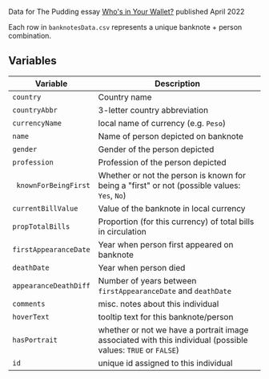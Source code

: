 Data for The Pudding essay [Who's in Your Wallet?](https://pudding.cool/2022/04/banknotes/) published April 2022

Each row in `banknotesData.csv` represents a unique banknote + person combination. 

## Variables

| Variable | Description |
| --- | --- |
| `country` | Country name |
| `countryAbbr` | 3-letter country abbreviation |
| `currencyName` | local name of currency (e.g. `Peso`) |
| `name` | Name of person depicted on banknote |
| `gender` | Gender of the person depicted |
| `profession` | Profession of the person depicted |
| `	knownForBeingFirst` | Whether or not the person is known for being a "first" or not (possible values: `Yes`, `No`) |
| `currentBillValue` | Value of the banknote in local currency |
| `propTotalBills` | Proportion (for this currency) of total bills in circulation |
| `firstAppearanceDate` | Year when person first appeared on banknote |
| `deathDate` | Year when person died |
| `appearanceDeathDiff` | Number of years between `firstAppearanceDate` and `deathDate` |
| `comments` | misc. notes about this individual |
| `hoverText` | tooltip text for this banknote/person |
| `hasPortrait` | whether or not we have a portrait image associated with this individual (possible values: `TRUE` or `FALSE`) |
| `id` | unique id assigned to this individual |